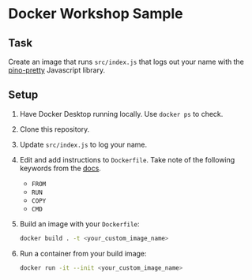 # Docker Workshop Sample

## Task

Create an image that runs `src/index.js` that logs out your name with the [pino-pretty](https://github.com/pinojs/pino-pretty) Javascript library.

## Setup

1. Have Docker Desktop running locally. Use `docker ps` to check.

2. Clone this repository.

3. Update `src/index.js` to log your name.

4. Edit and add instructions to `Dockerfile`. Take note of the following keywords from the [docs](https://docs.docker.com/engine/reference/builder/).
    - `FROM`
    - `RUN`
    - `COPY`
    - `CMD`

5. Build an image with your `Dockerfile`:
  
    ```bash
    docker build . -t <your_custom_image_name>
    ```

6. Run a container from your build image:

    ```bash
    docker run -it --init <your_custom_image_name>
    ```
